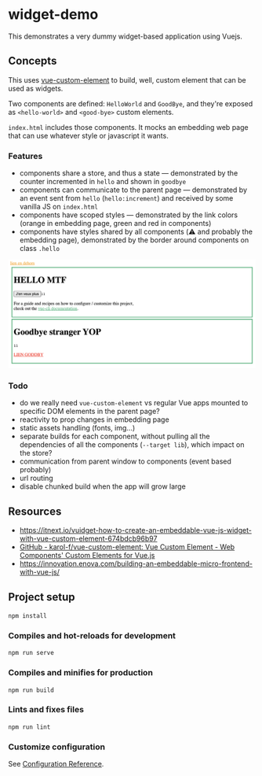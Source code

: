 # widget-demo

This demonstrates a very dummy widget-based application using Vuejs.

## Concepts

This uses [vue-custom-element](https://github.com/karol-f/vue-custom-element) to build, well, custom element that can be used as widgets.

Two components are defined: `HelloWorld` and `GoodBye`, and they're exposed as `<hello-world>` and `<good-bye>` custom elements.

`index.html` includes those components. It mocks an embedding web page that can use whatever style or javascript it wants.

### Features

- components share a store, and thus a state — demonstrated by the counter incremented in `hello` and shown in `goodbye`
- components can communicate to the parent page — demonstrated by an event sent from `hello` (`hello:increment`) and received by some vanilla JS on `index.html`
- components have scoped styles — demonstrated by the link colors (orange in embedding page, green and red in components)
- components have styles shared by all components (:warning: and probably the embedding page), demonstrated by the border around components on class `.hello`

![](screenshot.png)

### Todo

- do we really need `vue-custom-element` vs regular Vue apps mounted to specific DOM elements in the parent page?
- reactivity to prop changes in embedding page
- static assets handling (fonts, img...)
- separate builds for each component, without pulling all the dependencies of all the components (`--target lib`), which impact on the store?
- communication from parent window to components (event based probably)
- url routing
- disable chunked build when the app will grow large

## Resources

- https://itnext.io/vuidget-how-to-create-an-embeddable-vue-js-widget-with-vue-custom-element-674bdcb96b97
- [GitHub - karol-f/vue-custom-element: Vue Custom Element - Web Components&#39; Custom Elements for Vue.js](https://github.com/karol-f/vue-custom-element)
- https://innovation.enova.com/building-an-embeddable-micro-frontend-with-vue-js/

## Project setup
```
npm install
```

### Compiles and hot-reloads for development
```
npm run serve
```

### Compiles and minifies for production
```
npm run build
```

### Lints and fixes files
```
npm run lint
```

### Customize configuration
See [Configuration Reference](https://cli.vuejs.org/config/).
